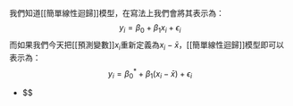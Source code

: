 我們知道[[簡單線性迴歸]]模型，在寫法上我們會將其表示為：
$$
y_i=\beta_0+\beta_1x_i+\epsilon_i
$$
而如果我們今天把[[預測變數]]$x_i$重新定義為$x_i-\bar{x}$，[[簡單線性迴歸]]模型即可以表示為：
$$
y_i=\beta_0^*+\beta_1(x_i-\bar{x})+\epsilon_i
$$
- $$